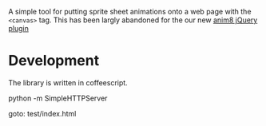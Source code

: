 A simple tool for putting sprite sheet animations onto a web page with the
`<canvas>` tag. This has been largly abandoned for the our new [anim8 jQuery plugin](https://github.com/luckyladygames/anim8)

Development
===========

The library is written in coffeescript. 

python -m SimpleHTTPServer

goto: test/index.html


